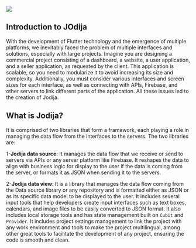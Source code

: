 ![](../jodija.png)

## Introduction to JOdija

 With the development of Flutter technology and the emergence of multiple platforms, we inevitably faced the problem of multiple interfaces and solutions, especially with large projects. Imagine you are designing a commercial project consisting of a dashboard, a website, a user application, and a seller application, as requested by the client. This application is scalable, so you need to modularize it to avoid increasing its size and complexity. Additionally, you must consider various interfaces and screen sizes for each interface, as well as connecting with APIs, Firebase, and other servers to link different parts of the application. All these issues led to the creation of Jodija.

## What is Jodija? 
It is comprised of two libraries that form a framework, each playing a role in managing the data flow from the interfaces to the servers. The two libraries are:

1-**Jodija data source**: It manages the data flow that we receive or send to servers via APIs or any server platform like Firebase. It reshapes the data to align with business logic for display to the user if the data is coming from the server, or formats it as JSON when sending it to the servers.

2-**Jodija data view**: It is a library that manages the data flow coming from the Data source library or any repository and is formatted either as JSON or as its specific data model to be displayed to the user. It includes several input tools that help developers create input interfaces such as text boxes, calendars, and image files to be easily converted to JSON format. It also includes local storage tools and has state management built on `Cubit` and `Provider`. It includes project settings management to link the project with any work environment and tools to make the project multilingual, among other great tools to facilitate the development of any project, ensuring the code is smooth and clean.

